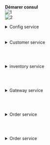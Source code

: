 
**Démarer consul**<br>
![1](https://github.com/aymanzinabidine14/Architectures-Micro-services-avec-Spring-Cloud-/assets/128410611/49b27c4d-f6e8-4e29-b9d4-c58dfdf2e9c3)<br>
![2](https://github.com/aymanzinabidine14/Architectures-Micro-services-avec-Spring-Cloud-/assets/128410611/5ed302e6-3575-4ef7-bf76-cece8cd58c66)<br>


<details>
<summary>Config service</summary><br>

-Ce fichier contient le lien du référentiel qui regroupe tous les fichiers de configuration d'autres services :<br>
![4](https://github.com/aymanzinabidine14/Architectures-Micro-services-avec-Spring-Cloud-/assets/128410611/a0a96ba0-8237-4fa8-a196-2e1beae46105)<br><br>
 -l'annotation @EnableConfigServer active le serveur de configuration, tandis que l'annotation @EnableDiscoveryClient active le client de découverte pour faciliter la gestion des microservices dans un environnement distribué.<br>
![5](https://github.com/aymanzinabidine14/Architectures-Micro-services-avec-Spring-Cloud-/assets/128410611/421a2ab0-fafb-4c5b-935a-9eb07497027b)<br>
-aprés le démmarage de config service:<br>
![6](https://github.com/aymanzinabidine14/Architectures-Micro-services-avec-Spring-Cloud-/assets/128410611/175ecaef-21ea-41e5-ba2a-486c0b4ee64e)<br>
</details>
<br><br>

<details>
  <summary>Customer service</summary>
  -L'entité Customer :<br><br>
  
 ![Description de l'image](https://github.com/aymanzinabidine14/Architectures-Micro-services-avec-Spring-Cloud-/assets/128410611/31ad9f1b-2f8e-4d2a-831c-fa54c1d6f176)<br>
-La ligne spring.config.import=optional:configserver:http://localhost:8080 dans un fichier de configuration indique que Customer-service  doit importer sa configuration depuis un serveur de configuration 
 distant (Config Server) .<br><br>
 ![Description de l'image](https://github.com/aymanzinabidine14/Architectures-Micro-services-avec-Spring-Cloud-/assets/128410611/e84bc4d4-64cf-4f6e-8634-ecd7b0fe8675)<br>
 Le fichier de configuration distant :<br>
 ![Description de l'image](https://github.com/aymanzinabidine14/Architectures-Micro-services-avec-Spring-Cloud-/assets/128410611/4cfbbdbd-baac-4599-a6f8-ae2a81e5ff20)<br>

 ![Description de l'image](https://github.com/aymanzinabidine14/Architectures-Micro-services-avec-Spring-Cloud-/assets/128410611/50b11260-7fcf-4fa4-bf9c-ca76887686f2)<br><br>
  http://localhost:8081/customers 
 ![Description de l'image](https://github.com/aymanzinabidine14/Architectures-Micro-services-avec-Spring-Cloud-/assets/128410611/96803024-4121-4db3-9bb2-43206375bae9)<br>
 
</details>

<br><br>

<details>
  <summary>inventory service</summary>
  
![Description de l'image](https://github.com/aymanzinabidine14/Architectures-Micro-services-avec-Spring-Cloud-/assets/128410611/a0cdcbf1-091b-47b0-b076-e076ca4eda64)<br><br>
![Description de l'image](https://github.com/aymanzinabidine14/Architectures-Micro-services-avec-Spring-Cloud-/assets/128410611/72dcc3a0-a76c-431f-84cd-98a7bd0d7bf8)<br><br>
-L'entité Product :<br><br>
![Description de l'image](https://github.com/aymanzinabidine14/Architectures-Micro-services-avec-Spring-Cloud-/assets/128410611/2fb04636-ae53-441c-ad25-fa1f86674349)<br><br>
![Description de l'image](https://github.com/aymanzinabidine14/Architectures-Micro-services-avec-Spring-Cloud-/assets/128410611/8f3462f5-eed3-4474-8bab-f25f07d9b923)<br><br>
</details>


<br><br>

<details>
  <summary>Gateway service</summary>

  ![16](https://github.com/aymanzinabidine14/Architectures-Micro-services-avec-Spring-Cloud-/assets/128410611/4487be31-07e4-4ce4-87b6-fd5ae6fd13f1)<br><br>
   Gateway service configure une passerelle (gateway) utilisant Spring Cloud Gateway et utilise la découverte de service pour configurer dynamiquement les routes de la passerelle à partir d'un service de découverte. Cela offre une flexibilité et une évolutivité accrues dans un environnement de microservices où de nouveaux services peuvent être ajoutés sans avoir à mettre à jour manuellement la configuration de la passerelle.
  ![17](https://github.com/aymanzinabidine14/Architectures-Micro-services-avec-Spring-Cloud-/assets/128410611/cf9cb46d-05da-4b6b-b348-8af323716fc9) <br><br>
  On peut consulter une API REST depuis la passerelle sans avoir besoin de connaître le port du service.
  ![18](https://github.com/aymanzinabidine14/Architectures-Micro-services-avec-Spring-Cloud-/assets/128410611/172dc596-4a02-4777-a4b2-b0b14ad2e98e)<br><br>

</details>

<br><br>
<details>
  <summary>Order service</summary>
  
  ![19](https://github.com/aymanzinabidine14/Architectures-Micro-services-avec-Spring-Cloud-/assets/128410611/efb98dd4-1250-4ed4-9c68-149d7b2e3acc)<br>
 
  ![20](https://github.com/aymanzinabidine14/Architectures-Micro-services-avec-Spring-Cloud-/assets/128410611/99acbf94-4d1e-413a-87f9-2774f7467a18)<br>
   cette interface Feign définit les méthodes permettant d'interagir avec le service "costumer-service" via des requêtes HTTP GET:
  ![21](https://github.com/aymanzinabidine14/Architectures-Micro-services-avec-Spring-Cloud-/assets/128410611/f83da9d5-f113-4c0d-939b-87ee92b32950)
  L'application initialise des données de commande de manière aléatoire en utilisant des clients Feign pour récupérer des informations depuis d'autres services (customer et inventory). <br>
  ![22](https://github.com/aymanzinabidine14/Architectures-Micro-services-avec-Spring-Cloud-/assets/128410611/f9201c19-1464-4fc5-8747-4224366ee7ee)<br>

</details>

<br><br>

<details>
  <summary>Order service</summary>
  
  ![23](https://github.com/aymanzinabidine14/Architectures-Micro-services-avec-Spring-Cloud-/assets/128410611/0b9fc063-47bf-4e20-99b1-b7f09e22d95c)
  ![24](https://github.com/aymanzinabidine14/Architectures-Micro-services-avec-Spring-Cloud-/assets/128410611/cfeb7586-f0fc-4cc4-af29-e40431047918)
  ![25](https://github.com/aymanzinabidine14/Architectures-Micro-services-avec-Spring-Cloud-/assets/128410611/2f10e0cc-35f5-4a89-89d6-7867e9bb2cd8)
  ![26](https://github.com/aymanzinabidine14/Architectures-Micro-services-avec-Spring-Cloud-/assets/128410611/b7f4e8d4-c0bc-4101-bdd0-0dfbfc5253b6)
  ![27](https://github.com/aymanzinabidine14/Architectures-Micro-services-avec-Spring-Cloud-/assets/128410611/b78c501f-da1a-41d7-8b16-3a0dc789060d)
  ![28](https://github.com/aymanzinabidine14/Architectures-Micro-services-avec-Spring-Cloud-/assets/128410611/a9a9384f-92c8-4de3-9e58-69672391705e)
  ![29](https://github.com/aymanzinabidine14/Architectures-Micro-services-avec-Spring-Cloud-/assets/128410611/5e2c3400-176a-4f21-8784-bfa1fb5f621a)
  ![30](https://github.com/aymanzinabidine14/Architectures-Micro-services-avec-Spring-Cloud-/assets/128410611/96161fbd-0357-4ae5-9b96-c5badf2db94d)
  ![31](https://github.com/aymanzinabidine14/Architectures-Micro-services-avec-Spring-Cloud-/assets/128410611/e85357b7-b456-4c6a-a424-fc48510a6dcc)
  ![32](https://github.com/aymanzinabidine14/Architectures-Micro-services-avec-Spring-Cloud-/assets/128410611/73cdc415-b8f9-4d69-aeaa-5f70c89296ad)
  ![33](https://github.com/aymanzinabidine14/Architectures-Micro-services-avec-Spring-Cloud-/assets/128410611/98263bb8-1ca3-4e6e-97a5-bb4bca55ecdd)
  ![34](https://github.com/aymanzinabidine14/Architectures-Micro-services-avec-Spring-Cloud-/assets/128410611/ab4a97b5-1360-447f-9893-04585c2364db)
  ![35](https://github.com/aymanzinabidine14/Architectures-Micro-services-avec-Spring-Cloud-/assets/128410611/fe73d1de-d099-4a9b-b2ca-425670b779da)
  ![36](https://github.com/aymanzinabidine14/Architectures-Micro-services-avec-Spring-Cloud-/assets/128410611/c45daf13-4dba-4b05-8a8c-00133759e52e)

</details>









